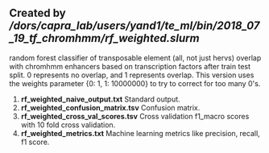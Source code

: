 ## Created by */dors/capra_lab/users/yand1/te_ml/bin/2018_07_19_tf_chromhmm/rf_weighted.slurm*
random forest classifier of transposable element (all, not just hervs) overlap with chromhmm enhancers based on transcription factors after train test split. 0 represents no overlap, and 1 represents overlap. This version uses the weights parameter {0: 1, 1: 10000000} to try to correct for too many 0's.

1. **rf_weighted_naive_output.txt**
Standard output.
2. **rf_weighted_confusion_matrix.tsv**
Confusion matrix.
3. **rf_weighted_cross_val_scores.tsv**
Cross validation f1_macro scores with 10 fold cross validation.
4. **rf_weighted_metrics.txt**
Machine learning metrics like precision, recall, f1 score.